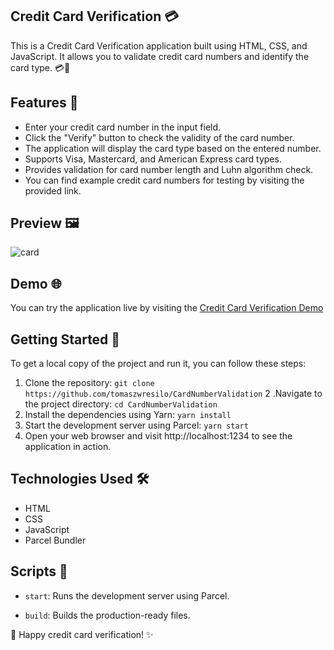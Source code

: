 ## Credit Card Verification 💳

This is a Credit Card Verification application built using HTML, CSS, and JavaScript. It allows you to validate credit card numbers and identify the card type. 💳🎯

## Features 🌟

- Enter your credit card number in the input field.
- Click the "Verify" button to check the validity of the card number.
- The application will display the card type based on the entered number.
- Supports Visa, Mastercard, and American Express card types.
- Provides validation for card number length and Luhn algorithm check.
- You can find example credit card numbers for testing by visiting the provided link.

## Preview 🖼️

![card](https://github.com/tomaszwresilo/CardNumberValidation/assets/63786542/bec73b7b-7e94-42c7-972a-a2401bff7c28)

## Demo 🌐

You can try the application live by visiting the [Credit Card Verification Demo](https://cardnumbervalidation.netlify.app)

## Getting Started 🚀

To get a local copy of the project and run it, you can follow these steps:

1. Clone the repository: `git clone https://github.com/tomaszwresilo/CardNumberValidation`
2 .Navigate to the project directory: `cd CardNumberValidation`
3. Install the dependencies using Yarn: `yarn install`
4. Start the development server using Parcel: `yarn start`
5. Open your web browser and visit http://localhost:1234 to see the application in action.

## Technologies Used 🛠️

- HTML
- CSS
- JavaScript
- Parcel Bundler

## Scripts 📜

- `start`: Runs the development server using Parcel.

- `build`: Builds the production-ready files.

🚀 Happy credit card verification! ✨

